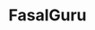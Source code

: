 ---
layout: page
title: FasalGuru
description: An AI platform for farmers and agri-businesses, offering image-based crop disease detection and prevention suggestions, smart fertilizer and irrigation recommendation according to real-time weather.
img: assets/img/agriai.png
importance: 1
github: https://github.com/Khan-Ramsha/FasalGuru
redirect: https://github.com/Khan-Ramsha/FasalGuru
---